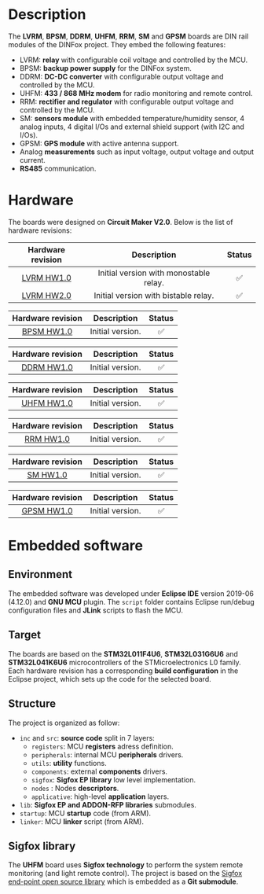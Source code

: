# Description

The **LVRM**, **BPSM**, **DDRM**, **UHFM**, **RRM**, **SM** and **GPSM** boards are DIN rail modules of the DINFox project. They embed the following features:

* LVRM: **relay** with configurable coil voltage and controlled by the MCU.
* BPSM: **backup power supply** for the DINFox system.
* DDRM: **DC-DC converter** with configurable output voltage and controlled by the MCU.
* UHFM: **433 / 868 MHz modem** for radio monitoring and remote control.
* RRM: **rectifier and regulator** with configurable output voltage and controlled by the MCU.
* SM: **sensors module** with embedded temperature/humidity sensor, 4 analog inputs, 4 digital I/Os and external shield support (with I2C and I/Os).
* GPSM: **GPS module** with active antenna support.
* Analog **measurements** such as input voltage, output voltage and output current.
* **RS485** communication.

# Hardware

The boards were designed on **Circuit Maker V2.0**. Below is the list of hardware revisions:

| Hardware revision | Description | Status |
|:---:|:---:|:---:|
| [LVRM HW1.0](https://365.altium.com/files/10D8C121-B324-4AC0-90B1-A0BFFB7E4713) | Initial version with monostable relay. | :white_check_mark: |
| [LVRM HW2.0](https://365.altium.com/files/5F3B7EA9-DD07-4C07-B750-9D2D3ABDA776) | Initial version with bistable relay. | :white_check_mark: |

| Hardware revision | Description | Status |
|:---:|:---:|:---:|
| [BPSM HW1.0](https://365.altium.com/files/BAC116F3-F512-4102-9D47-53DF0FB6E9C0) | Initial version. | :white_check_mark: |

| Hardware revision | Description | Status |
|:---:|:---:|:---:|
| [DDRM HW1.0](https://365.altium.com/files/1BA47FD8-3599-4BA0-8A3B-857EFF1E8E58) | Initial version. | :white_check_mark: |

| Hardware revision | Description | Status |
|:---:|:---:|:---:|
| [UHFM HW1.0](https://365.altium.com/files/C3D2D8A0-D05C-40FD-AE3A-D0FEBA8A509F) | Initial version. | :white_check_mark: |

| Hardware revision | Description | Status |
|:---:|:---:|:---:|
| [RRM HW1.0](https://365.altium.com/files/F33BFE95-AA3E-4890-B685-3A09A36AE775) | Initial version. | :white_check_mark: |

| Hardware revision | Description | Status |
|:---:|:---:|:---:|
| [SM HW1.0](https://365.altium.com/files/73597AC1-81FF-471F-A80B-41D71904A039) | Initial version. | :white_check_mark: |

| Hardware revision | Description | Status |
|:---:|:---:|:---:|
| [GPSM HW1.0](https://365.altium.com/files/86BC5960-7B01-45BE-B7A5-BD8ADBCE5E8D) | Initial version. | :white_check_mark: |

# Embedded software

## Environment

The embedded software was developed under **Eclipse IDE** version 2019-06 (4.12.0) and **GNU MCU** plugin. The `script` folder contains Eclipse run/debug configuration files and **JLink** scripts to flash the MCU.

## Target

The boards are based on the **STM32L011F4U6**, **STM32L031G6U6** and **STM32L041K6U6** microcontrollers of the STMicroelectronics L0 family. Each hardware revision has a corresponding **build configuration** in the Eclipse project, which sets up the code for the selected board.

## Structure

The project is organized as follow:

* `inc` and `src`: **source code** split in 7 layers:
    * `registers`: MCU **registers** adress definition.
    * `peripherals`: internal MCU **peripherals** drivers.
    * `utils`: **utility** functions.
    * `components`: external **components** drivers.
    * `sigfox`: **Sigfox EP library** low level implementation.
    * `nodes` : Nodes **descriptors**.
    * `applicative`: high-level **application** layers.
* `lib`: **Sigfox EP and ADDON-RFP libraries** submodules.
* `startup`: MCU **startup** code (from ARM).
* `linker`: MCU **linker** script (from ARM).

## Sigfox library

The **UHFM** board uses **Sigfox technology** to perform the system remote monitoring (and light remote control). The project is based on the [Sigfox end-point open source library](https://github.com/sigfox-tech-radio/sigfox-ep-lib) which is embedded as a **Git submodule**.
